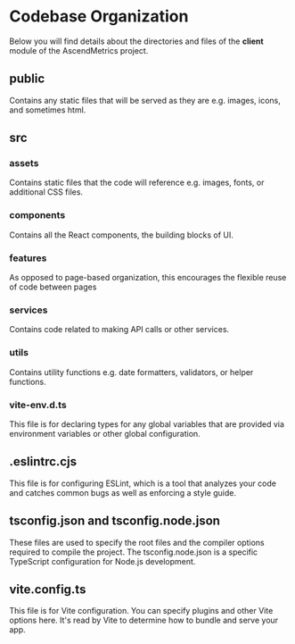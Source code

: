 # Codebase Organization
Below you will find details about the directories and files of the **client** module of the AscendMetrics project.
## public
Contains any static files that will be served as they are e.g. images, icons, and sometimes html.
## src
### assets
Contains static files that the code will reference e.g. images, fonts, or additional CSS files.
### components
Contains all the React components, the building blocks of UI.
### features
As opposed to page-based organization, this encourages the flexible reuse of code between pages
### services
Contains code related to making API calls or other services.
### utils
Contains utility functions e.g. date formatters, validators, or helper functions.
### vite-env.d.ts
This file is for declaring types for any global variables that are provided via environment variables or other global configuration.
## .eslintrc.cjs
This file is for configuring ESLint, which is a tool that analyzes your code and catches common bugs as well as enforcing a style guide.
## tsconfig.json and tsconfig.node.json
These files are used to specify the root files and the compiler options required to compile the project. The tsconfig.node.json is a specific TypeScript configuration for Node.js development.
## vite.config.ts
This file is for Vite configuration. You can specify plugins and other Vite options here. It's read by Vite to determine how to bundle and serve your app.